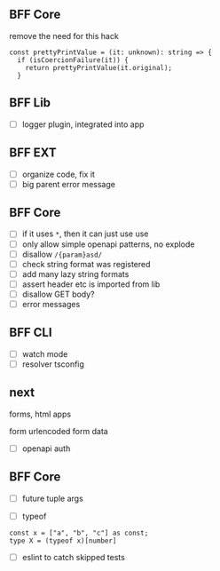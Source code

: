 ## BFF Core

remove the need for this hack

```
const prettyPrintValue = (it: unknown): string => {
  if (isCoercionFailure(it)) {
    return prettyPrintValue(it.original);
  }

```

## BFF Lib

- [ ] logger plugin, integrated into app

## BFF EXT

- [ ] organize code, fix it
- [ ] big parent error message

## BFF Core

- [ ] if it uses `*`, then it can just use use
- [ ] only allow simple openapi patterns, no explode
- [ ] disallow `/{param}asd/`
- [ ] check string format was registered
- [ ] add many lazy string formats
- [ ] assert header etc is imported from lib
- [ ] disallow GET body?
- [ ] error messages

## BFF CLI

- [ ] watch mode
- [ ] resolver tsconfig

<!--  -->
<!--  -->
<!--  -->
<!--  -->
<!--  -->
<!--  -->
<!--  -->
<!--  -->
<!--  -->
<!--  -->
<!--  -->
<!--  -->
<!--  -->
<!--  -->
<!--  -->
<!--  -->
<!--  -->
<!--  -->
<!--  -->
<!--  -->
<!--  -->
<!--  -->
<!--  -->
<!--  -->
<!--  -->
<!--  -->
<!--  -->
<!--  -->
<!--  -->
<!--  -->
<!--  -->
<!--  -->
<!--  -->
<!--  -->

## next

forms, html apps

form urlencoded
form data

- [ ] openapi auth

## BFF Core

- [ ] future tuple args

- [ ] typeof

```
const x = ["a", "b", "c"] as const;
type X = (typeof x)[number]
```

- [ ] eslint to catch skipped tests
